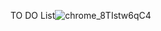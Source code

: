 TO DO List![chrome_8TIstw6qC4](https://github.com/akdeveloper01/To-do-list/assets/136264753/8b050b28-bbf2-4586-ba7c-5b5fd8e1c323)
